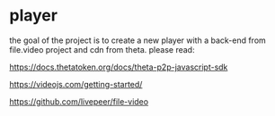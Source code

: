 # player
the goal of the project is to create a new player with a back-end from file.video project and cdn from theta.
please read: <p></p>
https://docs.thetatoken.org/docs/theta-p2p-javascript-sdk <p></p>
https://videojs.com/getting-started/<p></p>
https://github.com/livepeer/file-video<p></p>
